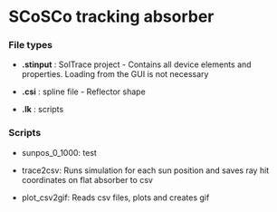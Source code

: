 # SCoSCo tracking absorber

### File types

- **.stinput** : SolTrace project - Contains all device elements and properties. Loading from the GUI is not necessary

- **.csi** :  spline file - Reflector shape

- **.lk** : scripts

### Scripts

- sunpos_0_1000: test

- trace2csv: Runs simulation for each sun position and saves ray hit coordinates on flat absorber to csv

- plot_csv2gif: Reads csv files, plots and creates gif
